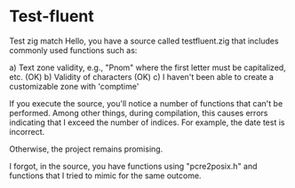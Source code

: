 # Test-fluent
Test zig match 
Hello, you have a source called testfluent.zig that includes commonly used functions such as:

a) Text zone validity, e.g., "Pnom" where the first letter must be capitalized, etc. (OK)
b) Validity of characters (OK)
c) I haven't been able to create a customizable zone with 'comptime'

If you execute the source, you'll notice a number of functions that can't be performed. Among other things, during compilation, this causes errors indicating that I exceed the number of indices. For example, the date test is incorrect.

Otherwise, the project remains promising.


I forgot, in the source, you have functions using "pcre2posix.h" and functions that I tried to mimic for the same outcome.